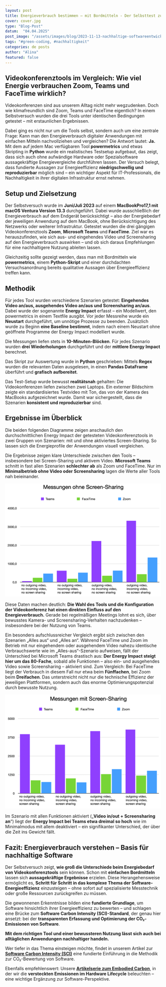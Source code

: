 ```yaml
---
layout: post
title: Energieverbrauch bestimmen – mit Bordmitteln - Der Selbsttest zu Videokonferenztools
cover: cover.jpg
type: "Blog-Post"
datum:  "04.04.2025"
post_image: "/assets/images/blog/2023-11-13-nachhaltige-softwareentwicklung.jpg"
tags: "#green-coding, #nachhaltigkeit"
categories: de posts
author: "Alina"
featured: false
---
```


## Videokonferenztools im Vergleich: Wie viel Energie verbrauchen Zoom, Teams und FaceTime wirklich?

Videokonferenzen sind aus unserem Alltag nicht mehr wegzudenken. Doch wie klimafreundlich sind Zoom, Teams und FaceTime eigentlich? In einem Selbstversuch wurden die drei Tools unter identischen Bedingungen getestet – mit erstaunlichen Ergebnissen.

Dabei ging es nicht nur um die Tools selbst, sondern auch um eine zentrale Frage: Kann man den Energieverbrauch digitaler Anwendungen mit einfachen Mitteln nachvollziehen und vergleichen? Die Antwort lautet: **Ja.** Mit dem auf jedem Mac verfügbaren Tool **powermetrics** und etwas Skripting in **Python** wurde ein realistisches Testsetup aufgebaut, das zeigt, dass sich auch ohne aufwändige Hardware oder Spezialsoftware aussagekräftige Energievergleiche durchführen lassen. Der Versuch belegt, dass fundierte Aussagen zur Energieeffizienz **niedrigschwellig und reproduzierbar** möglich sind – ein wichtiger Aspekt für IT-Professionals, die Nachhaltigkeit in ihrer digitalen Infrastruktur ernst nehmen.

## Setup und Zielsetzung

Der Selbstversuch wurde im **Juni/Juli 2023** auf einem **MacBookPro17,1 mit macOS Ventura Version 13.3** durchgeführt. Dabei wurde ausschließlich der Energieverbrauch auf dem Endgerät berücksichtigt – also der Energiebedarf der jeweiligen Anwendung auf dem MacBook, ohne Berücksichtigung des Netzwerks oder weiterer Infrastruktur. Getestet wurden die drei gängigen Videokonferenztools **Zoom**, **Microsoft Teams** und **FaceTime**. Ziel war es herauszufinden, wie sich aus- und eingehendes Video und Screensharing auf den Energieverbrauch auswirken – und ob sich daraus Empfehlungen für eine nachhaltigere Nutzung ableiten lassen.

Gleichzeitig sollte gezeigt werden, dass man mit Bordmitteln wie **powermetrics**, einem **Python-Skript** und einer durchdachten Versuchsanordnung bereits qualitative Aussagen über Energieeffizienz treffen kann.

## Methodik

Für jedes Tool wurden verschiedene Szenarien getestet: **Eingehendes Video an/aus, ausgehendes Video an/aus und Screensharing an/aus**. Dabei wurde der sogenannte **Energy Impact** erfasst – ein Modellwert, den powermetrics in einem Textfile ausgibt. Vor jeder Messreihe wurde ein **Neustart** durchgeführt, um unnötige Prozesse zu beenden. Zusätzlich wurde zu Beginn **eine Baseline bestimmt**, indem nach einem Neustart ohne geöffnete Programme der Energy Impact modelliert wurde.

Die Messungen liefen stets in **10-Minuten-Blöcken**. Für jedes Szenario wurden **drei Wiederholungen** durchgeführt und der **mittlere Energy Impact** berechnet.

Das Skript zur Auswertung wurde in **Python** geschrieben: Mittels **Regex** wurden die relevanten Daten ausgelesen, in einen **Pandas DataFrame** überführt und **grafisch aufbereitet**.

Das Test-Setup wurde bewusst **realitätsnah** gehalten: Die Videokonferenzen liefen zwischen zwei Laptops. Ein externer Bildschirm zeigte ein standardisiertes Testvideo mit Ton, das von der Kamera des MacBooks aufgezeichnet wurde. Damit war sichergestellt, dass die Szenarien **konsistent und reproduzierbar** sind.

## Ergebnisse im Überblick

Die beiden folgenden Diagramme zeigen anschaulich den durchschnittlichen Energy Impact der getesteten Videokonferenztools in zwei Gruppen von Szenarien: mit und ohne aktiviertes Screen-Sharing. So lassen sich die Energieprofile der Anwendungen visuell vergleichen.

Die Ergebnisse zeigen klare Unterschiede zwischen den Tools – insbesondere bei Screen-Sharing und aktivem Video. **Microsoft Teams** schnitt in fast allen Szenarien **schlechter ab** als Zoom und FaceTime. Nur im **Minimalbetrieb ohne Video oder Screensharing** lagen die Werte aller Tools nah beieinander.

<img class="img-fluid w-100" src="/assets/images/blog/mit-screen-sharing.png" alt="Darstellung des Energy Impacts für alle messungen ohne Screen Sharing">

Diese Daten machen deutlich: **Die Wahl des Tools und die Konfiguration der Videokonferenz hat einen direkten Einfluss auf den Energieverbrauch.** Gerade bei regelmäßigen Meetings lohnt es sich, über bewusstes Kamera- und Screensharing-Verhalten nachzudenken – insbesondere bei der Nutzung von Teams.

Ein besonders aufschlussreicher Vergleich ergibt sich zwischen den Szenarien „Alles aus“ und „Alles an“. Während FaceTime und Zoom im Betrieb mit nur eingehendem oder ausgehendem Video nahezu identische Verbrauchswerte wie im „Alles-aus“-Szenario aufweisen, fällt der Unterschied bei Microsoft Teams drastisch aus: **Der Energy Impact steigt hier um das 80-Fache**, sobald alle Funktionen – also ein- und ausgehendes Video sowie Screensharing – aktiviert sind. Zum Vergleich: Bei FaceTime liegt der Verbrauch in diesem Fall nur etwa beim **Fünffachen**, bei Zoom beim **Dreifachen**. Das unterstreicht nicht nur die technische Effizienz der jeweiligen Plattformen, sondern auch das enorme Optimierungspotenzial durch bewusste Nutzung.

<img class="img-fluid w-100" src="/assets/images/blog/ohne-screen-sharing.png" alt="Darstellung des Energy Impacts für alle messungen ohne Screen Sharing">

Im Szenario mit allen Funktionen aktiviert („**Video in/out + Screensharing an**“) liegt der **Energy Impact bei Teams etwa dreimal so hoch** wie im Minimalmodus mit allem deaktiviert – ein signifikanter Unterschied, der über die Zeit ins Gewicht fällt.

## Fazit: Energieverbrauch verstehen – Basis für nachhaltige Software

Der Selbstversuch zeigt, **wie groß die Unterschiede beim Energiebedarf von Videokonferenztools** sein können. Schon mit **einfachen Bordmitteln** lassen sich **aussagekräftige Ergebnisse** erzielen. Diese Herangehensweise ermöglicht es, **Schritt für Schritt in das komplexe Thema der Software-Energieeffizienz** einzusteigen – ohne sofort auf spezialisierte Messtechnik oder große Ressourcen zurückgreifen zu müssen.

Die gewonnenen Erkenntnisse bilden eine **fundierte Grundlage**, um Software hinsichtlich ihrer Energieeffizienz zu bewerten – und schlagen eine Brücke zum **Software Carbon Intensity (SCI)-Standard**, der genau hier ansetzt: bei der **transparenten Erfassung und Optimierung der CO₂-Emissionen von Software**.

**Mit dem richtigen Tool und einer bewussteren Nutzung lässt sich auch bei alltäglichen Anwendungen nachhaltiger handeln.**

Wer tiefer in das Thema einsteigen möchte, findet in unserem Artikel zur **[Software Carbon Intensity (SCI)](https://mehrwert.tech/SCI)** eine fundierte Einführung in die Methodik zur CO₂-Bewertung von Software.

Ebenfalls empfehlenswert: Unsere **[Artikelserie zum Embodied Carbon](https://mehrwert.tech/embodied-carbon-1)**, in der wir die **versteckten Emissionen im Hardware Lifecycle** beleuchten – eine wichtige Ergänzung zur Software-Perspektive.
